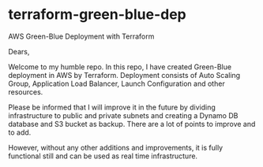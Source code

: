 # terraform-green-blue-dep
AWS Green-Blue Deployment with Terraform

Dears,

Welcome to my humble repo. In this repo, I have created Green-Blue deployment in AWS by Terraform. Deployment consists of Auto Scaling Group, Application Load Balancer, Launch Configuration and other resources.

Please be informed that I will improve it in the future by dividing infrastructure to public and private subnets and creating a Dynamo DB database and S3 bucket as backup. There are a lot of points to improve and to add.

However, without any other additions and improvements, it is fully functional still and can be used as real time infrastructure.
